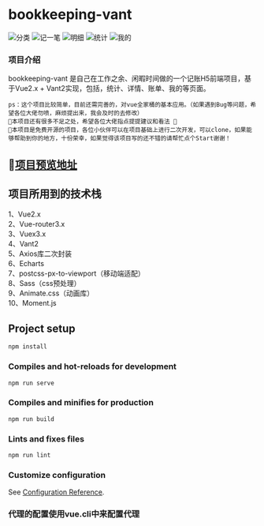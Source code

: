 # bookkeeping-vant
![分类](https://user-images.githubusercontent.com/44437103/167247783-78938c8f-b4fa-4cb9-9e74-a2bf46a05755.png)
![记一笔](https://user-images.githubusercontent.com/44437103/167247788-e4c13c47-6a86-4e81-81dc-bd86d6e5837c.png)
![明细](https://user-images.githubusercontent.com/44437103/167247791-d3e4d939-b211-4b17-bc0c-c9ff77569ac8.png)
![统计](https://user-images.githubusercontent.com/44437103/167247795-80306cfc-abb7-4524-981d-3f0dd216e0c1.png)
![我的](https://user-images.githubusercontent.com/44437103/167247796-cd65193d-070b-4227-8c65-7fd79d134f03.png)

### 项目介绍
bookkeeping-vant 是自己在工作之余、闲暇时间做的一个记账H5前端项目，基于Vue2.x + Vant2实现，包括，统计、详情、账单、我的等页面。
```
ps：这个项目比较简单，目前还需完善的，对vue全家桶的基本应用。（如果遇到Bug等问题，希望各位大佬勿喷，麻烦提出来，我会及时的去修改）
📌本项目还有很多不足之处，希望各位大佬指点提提建议和看法 👀️
🔑本项目是免费开源的项目，各位小伙伴可以在项目基础上进行二次开发，可以clone，如果能够帮助到你的地方，十份荣幸，如果觉得该项目写的还不错的请帮忙点个Start谢谢！
```
## 🚀️[项目预览地址](www.baidu.com)

## 项目所用到的技术栈
   1、Vue2.x <br>
   2、Vue-router3.x <br>
   3、Vuex3.x <br>
   4、Vant2 <br>
   5、Axios库二次封装 <br>
   6、Echarts <br>
   7、postcss-px-to-viewport（移动端适配） <br>
   8、Sass（css预处理） <br>
   9、Animate.css（动画库） <br>
   10、Moment.js <br>

## Project setup
```
npm install
```

### Compiles and hot-reloads for development
```
npm run serve
```

### Compiles and minifies for production
```
npm run build
```

### Lints and fixes files
```
npm run lint
```

### Customize configuration
See [Configuration Reference](https://cli.vuejs.org/config/).

### 代理的配置使用vue.cli中来配置代理
